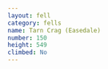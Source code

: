 ```yaml
---
layout: fell
category: fells
name: Tarn Crag (Easedale)
number: 150
height: 549
climbed: No
---
```

